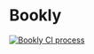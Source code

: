 # Bookly
[![Bookly CI process](https://github.com/Gleb1395/Bookly/actions/workflows/django-ci.yml/badge.svg)](https://github.com/Gleb1395/Bookly/actions/workflows/django-ci.yml)